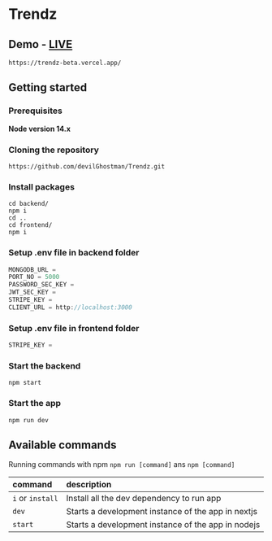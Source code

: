 # Trendz
## Demo - [LIVE](https://trendz-beta.vercel.app/)
```shell
https://trendz-beta.vercel.app/
```

## Getting started
### Prerequisites

**Node version 14.x**

### Cloning the repository

```shell
https://github.com/devilGhostman/Trendz.git
```

### Install packages

```shell
cd backend/
npm i
cd ..
cd frontend/
npm i
```

### Setup .env file in backend folder


```js
MONGODB_URL =
PORT_NO = 5000
PASSWORD_SEC_KEY =
JWT_SEC_KEY = 
STRIPE_KEY =
CLIENT_URL = http://localhost:3000 
```

### Setup .env file in frontend folder

```js
STRIPE_KEY =
```

### Start the backend

```shell
npm start
```

### Start the app

```shell
npm run dev
```

## Available commands

Running commands with npm `npm run [command]` ans `npm [command]`

| command         | description                                        |
| :-------------- | :------------------------------------------------- |
| `i` or `install`| Install all the dev dependency to run app          |
| `dev`           | Starts a development instance of the app in nextjs |
| `start`         | Starts a development instance of the app in nodejs |
